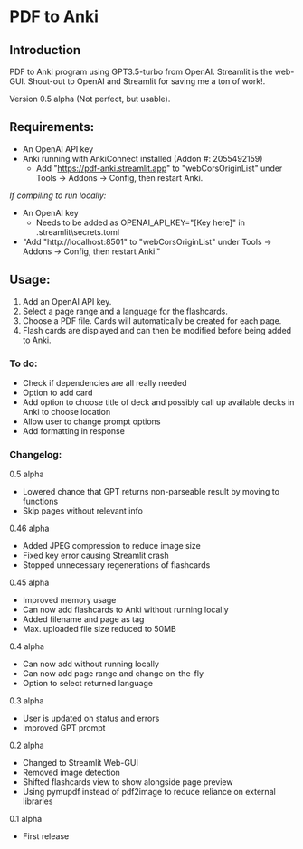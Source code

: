 # PDF to Anki

## Introduction

PDF to Anki program using GPT3.5-turbo from OpenAI. Streamlit is the web-GUI. Shout-out to OpenAI and Streamlit for saving me a ton of work!.

Version 0.5 alpha (Not perfect, but usable).

## Requirements:

- An OpenAI API key
- Anki running with AnkiConnect installed (Addon #: 2055492159)
    - Add "https://pdf-anki.streamlit.app" to "webCorsOriginList" under Tools -> Addons -> Config, then restart Anki.

*If compiling to run locally:*
- An OpenAI key
    - Needs to be added as OPENAI_API_KEY="[Key here]" in .streamlit\secrets.toml
 - "Add "http://localhost:8501" to "webCorsOriginList" under Tools -> Addons -> Config, then restart Anki."

## Usage:

1. Add an OpenAI API key.
2. Select a page range and a language for the flashcards.
3. Choose a PDF file. Cards will automatically be created for each page.
4. Flash cards are displayed and can then be modified before being added to Anki.

### To do:

- Check if dependencies are all really needed
- Option to add card
- Add option to choose title of deck and possibly call up available decks in Anki to choose location
- Allow user to change prompt options
- Add formatting in response

### Changelog:

0.5 alpha

- Lowered chance that GPT returns non-parseable result by moving to functions
- Skip pages without relevant info

0.46 alpha
- Added JPEG compression to reduce image size
- Fixed key error causing Streamlit crash
- Stopped unnecessary regenerations of flashcards

0.45 alpha
- Improved memory usage
- Can now add flashcards to Anki without running locally
- Added filename and page as tag
- Max. uploaded file size reduced to 50MB

0.4 alpha
- Can now add without running locally
- Can now add page range and change on-the-fly
- Option to select returned language

0.3 alpha
- User is updated on status and errors
- Improved GPT prompt

0.2 alpha
- Changed to Streamlit Web-GUI
- Removed image detection
- Shifted flashcards view to show alongside page preview
- Using pymupdf instead of pdf2image to reduce reliance on external libraries

0.1 alpha
- First release
